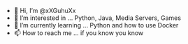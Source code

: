 - 👋 Hi, I’m @xXGuhuXx
- 👀 I’m interested in ... Python, Java, Media Servers, Games
- 🌱 I’m currently learning ... Python and how to use Docker
- 📫 How to reach me ... if you know you know

<!---
xXGuhuXx/xXGuhuXx is a ✨ special ✨ repository because its `README.md` (this file) appears on your GitHub profile.
You can click the Preview link to take a look at your changes.
--->

